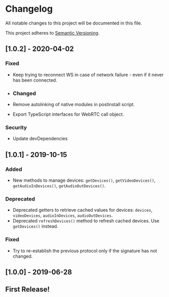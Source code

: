# Changelog
All notable changes to this project will be documented in this file.

This project adheres to [Semantic Versioning](https://semver.org/spec/v2.0.0.html).

## [1.0.2] - 2020-04-02
### Fixed
- Keep trying to reconnect WS in case of network failure - even if it never has been connected.

- ### Changed
- Remove autolinking of native modules in postinstall script.
- Export TypeScript interfaces for WebRTC call object.

### Security
- Update devDependencies

## [1.0.1] - 2019-10-15
### Added
- New methods to manage devices: `getDevices()`, `getVideoDevices()`, `getAudioInDevices()`, `getAudioOutDevices()`.
### Deprecated
- Deprecated getters to retrieve cached values for devices: `devices`, `videoDevices`, `audioInDevices`, `audioOutDevices`.
- Deprecated `refreshDevices()` method to refresh cached devices. Use `getDevices()` instead.
### Fixed
- Try to re-establish the previous protocol only if the signature has not changed.

## [1.0.0] - 2019-06-28
## First Release!

<!---
### Added
### Changed
### Removed
### Fixed
### Security
-->
